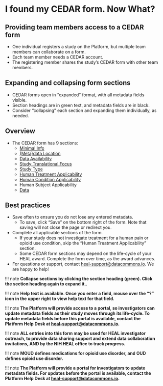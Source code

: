 # I found my CEDAR form. Now What?

## Providing team members access to a CEDAR form

* One individual registers a study on the Platform, but multiple team members can collaborate on a form. 
* Each team member needs a CEDAR account.
* The registering member shares the study’s CEDAR form with other team members.


## Expanding and collapsing form sections

* CEDAR forms open in “expanded” format, with all metadata fields visible.
* Section headings are in green text, and metadata fields are in black.
* Consider “collapsing” each section and expanding them individually, as needed.


## Overview

* The CEDAR form has 9 sections: 
    * [Minimal Info](minimal-info.md) 
    * [(Meta)data Location](meta-data-location.md) 
    * [Data Availability](data-availability.md)
    * [Study Translational Focus](study-translational-focus.md) 
    * [Study Type](study-type.md) 
    * [Human Treatment Applicability](human-treatment-applicability.md) 
    * [Human Condition Applicability](human-condition-applicability.md) 
    * Human Subject Applicability
    * [Data](data.md) 

## Best practices

* Save often to ensure you do not lose any entered metadata.
    * To save, click “Save” on the bottom right of the form. Note that saving will not close the page or redirect you.
* Complete all applicable sections of the form. 
    * If your study does not investigate treatment for a human pain or opioid use condition, skip the “Human Treatment Applicability” section.
    * Some CEDAR form sections may depend on the life-cycle of your HEAL award. Complete the form over time, as the award advances.
* For questions or support, contact heal-support@datacommons.io. We are happy to help!

!!! note
**Collapse sections by clicking the section heading (green). Click the section heading again to expand it..** 
   
!!! note
**Help text is available. Once you enter a field, mouse over the “?” icon in the upper right to view help text for that field.**

!!! note
**The Platform will provide access to a portal, so investigators can update metadata fields as their study moves through its life-cycle. To update metadata fields before this portal is available, contact the Platform Help Desk at heal-support@datacommons.io.** 

!!! note
**ALL entries into this form may be used for HEAL investigator outreach, to provide data sharing support and extend data collaboration invitations, AND by the NIH HEAL office to track progress.** 
   
!!! note
**MOUD defines medications for opioid use disorder, and OUD defines opioid use disorder.**

!!! note
**The Platform will provide a portal for investigators to update metadata fields. For updates before the portal is available, contact the Platform Help Desk at heal-support@datacommons.io.** 


 







